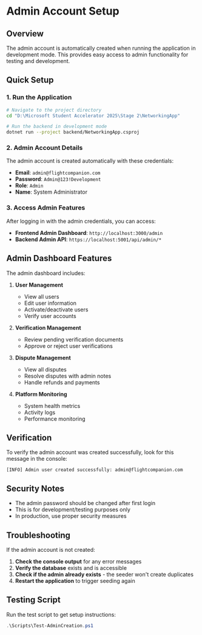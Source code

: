 # Admin Account Setup

## Overview

The admin account is automatically created when running the application in development mode. This provides easy access to admin functionality for testing and development.

## Quick Setup

### 1. Run the Application

```bash
# Navigate to the project directory
cd "D:\Microsoft Student Accelerator 2025\Stage 2\NetworkingApp"

# Run the backend in development mode
dotnet run --project backend/NetworkingApp.csproj
```

### 2. Admin Account Details

The admin account is created automatically with these credentials:

- **Email**: `admin@flightcompanion.com`
- **Password**: `Admin@123!Development`
- **Role**: `Admin`
- **Name**: System Administrator

### 3. Access Admin Features

After logging in with the admin credentials, you can access:

- **Frontend Admin Dashboard**: `http://localhost:3000/admin`
- **Backend Admin API**: `https://localhost:5001/api/admin/*`

## Admin Dashboard Features

The admin dashboard includes:

1. **User Management**
   - View all users
   - Edit user information
   - Activate/deactivate users
   - Verify user accounts

2. **Verification Management**
   - Review pending verification documents
   - Approve or reject user verifications

3. **Dispute Management**
   - View all disputes
   - Resolve disputes with admin notes
   - Handle refunds and payments

4. **Platform Monitoring**
   - System health metrics
   - Activity logs
   - Performance monitoring

## Verification

To verify the admin account was created successfully, look for this message in the console:

```
[INFO] Admin user created successfully: admin@flightcompanion.com
```

## Security Notes

- The admin password should be changed after first login
- This is for development/testing purposes only
- In production, use proper security measures

## Troubleshooting

If the admin account is not created:

1. **Check the console output** for any error messages
2. **Verify the database** exists and is accessible
3. **Check if the admin already exists** - the seeder won't create duplicates
4. **Restart the application** to trigger seeding again

## Testing Script

Run the test script to get setup instructions:

```powershell
.\Scripts\Test-AdminCreation.ps1
``` 